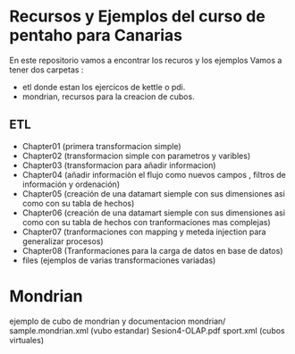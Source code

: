 # Recursos y Ejemplos del curso de pentaho para Canarias

En este repositorio vamos a encontrar los recuros y los ejemplos 
Vamos a tener dos carpetas :
* etl donde estan los ejercicos de kettle o pdi. 
* mondrian, recursos para la creacion de cubos.


## ETL
* Chapter01 (primera transformacion simple)
* Chapter02 (transformacion simple con parametros y varibles)
* Chapter03 (transformacion para añadir informacion)
* Chapter04 (añadir informaciòn el flujo como nuevos campos , filtros de información y ordenación)
* Chapter05 (creación de una datamart siemple con sus dimensiones asi como con su tabla de hechos)
* Chapter06 (creación de una datamart siemple con sus dimensiones asi como con su tabla de hechos con tranformaciones mas complejas)
* Chapter07 (tranformaciones con mapping y meteda injection para generalizar procesos)
* Chapter08 (Tranformaciones para la carga de datos en base de datos)
* files (ejemplos de varias transformaciones variadas)
# Mondrian
ejemplo de cubo de mondrian y documentacion
mondrian/ 
sample.mondrian.xml (vubo estandar)
Sesion4-OLAP.pdf
sport.xml (cubos virtuales) 
